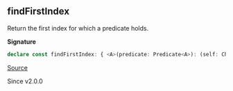 ## findFirstIndex

Return the first index for which a predicate holds.

**Signature**

```ts
declare const findFirstIndex: { <A>(predicate: Predicate<A>): (self: Chunk<A>) => Option<number>; <A>(self: Chunk<A>, predicate: Predicate<A>): Option<number>; }
```

[Source](https://github.com/Effect-TS/effect/tree/main/packages/effect/src/Chunk.ts#L1357)

Since v2.0.0